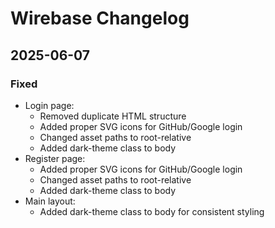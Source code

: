 # Wirebase Changelog

## 2025-06-07
### Fixed
- Login page:
  - Removed duplicate HTML structure
  - Added proper SVG icons for GitHub/Google login
  - Changed asset paths to root-relative
  - Added dark-theme class to body
- Register page:
  - Added proper SVG icons for GitHub/Google login
  - Changed asset paths to root-relative
  - Added dark-theme class to body
- Main layout:
  - Added dark-theme class to body for consistent styling